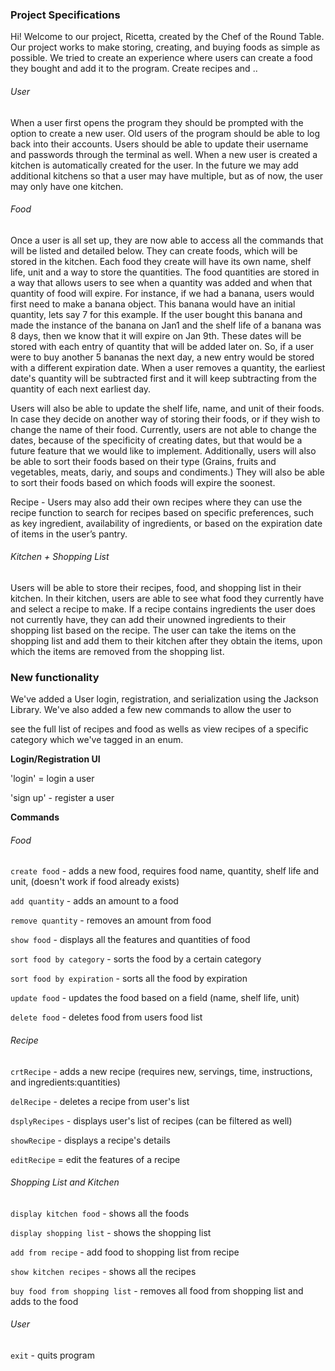### **Project Specifications**
Hi! Welcome to our project, Ricetta, created by the Chef of the Round Table. 
Our project works to make storing, creating, and buying foods as
simple as possible. We tried to create an experience where users can 
create a food they bought and add it to the program. Create recipes and 
..

###### User

When a user first opens the program they should be prompted with 
the option to create a new user. Old users of the program should be able to
log back into their accounts. Users should be able to update
their username and passwords through the terminal as well. When a new user is created
a kitchen is automatically created for the user. In the future we may add additional kitchens 
so that a user may have multiple, but as of now, the user may only have one kitchen.

###### Food

Once a user is all set up, they are now able to access all the commands that will be listed and detailed below.
They can create foods, which will be stored in the kitchen. Each food they create will have its own
name, shelf life, unit and a way to store the quantities. The food quantities are stored in 
a way that allows users to see when a quantity was added and when that quantity of food will expire. 
For instance, if we had a banana, users would first need to make a banana object. This banana would have an initial
quantity, lets say 7 for this example. If the user bought this banana and made the instance of the banana on Jan1 and the shelf life of a banana was 8 days, then
we know that it will expire on Jan 9th. These dates will be stored with each entry of quantity that will be added later on. 
So, if a user were to buy another 5 bananas 
the next day, a new entry would be stored with a different expiration date. 
When a user removes a quantity, the earliest date's quantity will be subtracted first and it will keep 
subtracting from the quantity of each next earliest day. 


Users will also be able to update the shelf life, name, and unit of their foods. 
In case they decide on another way of storing their foods, or if they wish to change the name of their food. 
Currently, users are not able to change the dates, because of the specificity of creating dates, but that would 
be a future feature that we would like to implement. Additionally, users
will also be able to sort their foods based on their type (Grains, fruits and vegetables, meats, dariy, and soups and condiments.)
They will also be able to sort their foods based on which foods will expire the soonest. 


Recipe - Users may also add their own recipes where they can use the recipe function to search for recipes based on specific preferences, such as key ingredient, availability of ingredients, or based on the expiration date of items in the user’s pantry.

###### Kitchen + Shopping List

Users will be able to store their recipes, food, and shopping list in their kitchen. In their kitchen, users are able 
to see what food they currently have and select a recipe to make. If a recipe contains ingredients the user does not 
currently have, they can add their unowned ingredients to their shopping list based on the recipe. The user can take the 
items on the shopping list and add them to their kitchen after they obtain the items, upon which the items are removed from
the shopping list. 
### New functionality

We've added a User login, registration, and serialization using the Jackson Library. We've also added a few new commands to allow the user to

see the full list of recipes and food as wells as view recipes of a specific category which we've tagged in an enum.

**Login/Registration UI**

'login' = login a user

'sign up' - register a user

**Commands**

###### Food
`create food` - adds a new food, requires food name, quantity, shelf life and unit, (doesn't work if food already exists)

`add quantity` - adds an amount to a food

`remove quantity` - removes an amount from food

`show food` - displays all the features and quantities of food

`sort food by category` - sorts the food by a certain category

`sort food by expiration` - sorts all the food by expiration

`update food` - updates the food based on a field (name, shelf life, unit)

`delete food` - deletes food from users food list

###### Recipe

`crtRecipe` - adds a new recipe (requires new, servings, time, instructions, and ingredients:quantities)

`delRecipe` - deletes a recipe from user's list

`dsplyRecipes` - displays user's list of recipes (can be filtered as well)

`showRecipe` - displays a recipe's details

`editRecipe` = edit the features of a recipe

###### Shopping List and Kitchen
 
`display kitchen food` - shows all the foods

`display shopping list` - shows the shopping list

`add from recipe` - add food to shopping list from recipe

`show kitchen recipes` - shows all the recipes 

`buy food from shopping list` - removes all food from shopping list and adds to the food

###### User


`exit` - quits program
